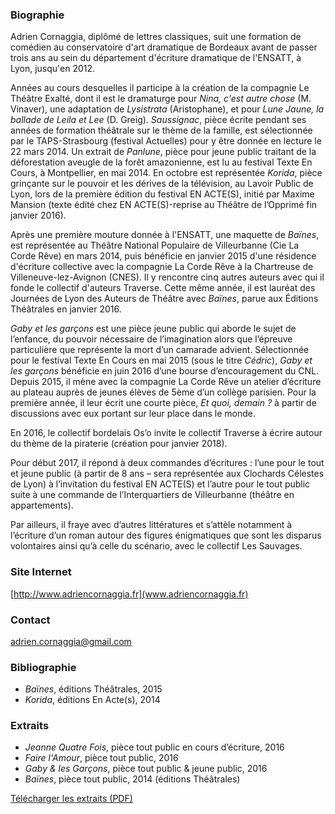 ### Biographie

Adrien Cornaggia, diplômé de lettres classiques, suit une formation de comédien au conservatoire d'art dramatique de Bordeaux avant de passer trois ans au sein du département d'écriture dramatique de l'ENSATT, à Lyon, jusqu'en 2012.

Années au cours desquelles il participe à la création de la compagnie Le Théâtre Exalté, dont il est le dramaturge pour _Nina, c'est autre chose_ (M. Vinaver), une adaptation de _Lysistrata_ (Aristophane), et pour _Lune Jaune, la ballade de Leila et Lee_ (D. Greig). _Saussignac_, pièce écrite pendant ses années de formation théâtrale sur le thème de la famille, est sélectionnée par le TAPS-Strasbourg (festival Actuelles) pour y être donnée en lecture le 22 mars 2014. Un extrait de _Panlune_, pièce pour jeune public traitant de la déforestation aveugle de la forêt amazonienne, est lu au festival Texte En Cours, à Montpellier, en mai 2014. En octobre est représentée _Korida_, pièce grinçante sur le pouvoir et les dérives de la télévision, au Lavoir Public de Lyon, lors de la première édition du festival EN ACTE(S), initié par Maxime Mansion (texte édité chez EN ACTE(S)-reprise au Théâtre de l’Opprimé fin janvier 2016).

Après une première mouture donnée à l'ENSATT, une maquette de _Baïnes_, est représentée au Théâtre National Populaire de Villeurbanne (Cie La Corde Rêve) en mars 2014, puis bénéficie en janvier 2015 d'une résidence d'écriture collective avec la compagnie La Corde Rêve à la Chartreuse de Villeneuve-lez-Avignon (CNES). Il y rencontre cinq autres auteurs avec qui il fonde le collectif d'auteurs Traverse. Cette même année, il est lauréat des Journées de Lyon des Auteurs de Théâtre avec _Baïnes_, parue aux Éditions Théâtrales en janvier 2016.

_Gaby et les garçons_ est une pièce jeune public qui aborde le sujet de l’enfance, du pouvoir nécessaire de l’imagination alors que l’épreuve particulière que représente la mort d’un camarade advient. Sélectionnée pour le festival Texte En Cours en mai 2015 (sous le titre _Cédric_), _Gaby et les garçons_ bénéficie en juin 2016 d’une bourse d’encouragement du CNL.
Depuis 2015, il mène avec la compagnie La Corde Rêve un atelier d’écriture au plateau auprès de jeunes élèves de 5ème d’un collège parisien. Pour la première année, il leur écrit une courte pièce, _Et quoi, demain ?_ à partir de discussions avec eux portant sur leur place dans le monde.

En 2016, le collectif bordelais Os’o invite le collectif Traverse à écrire autour du thème de la piraterie (création pour janvier 2018).

Pour début 2017, il répond à deux commandes d’écritures : l’une pour le tout et jeune public (à partir de 8 ans – sera représentée aux Clochards Célestes de Lyon) à l’invitation du festival EN ACTE(S) et l’autre pour le tout public suite à une commande de l’Interquartiers de Villeurbanne (théâtre en appartements).

Par ailleurs, il fraye avec d’autres littératures et s’attèle notamment à l’écriture d’un roman autour des figures énigmatiques que sont les disparus volontaires ainsi qu’à celle du scénario, avec le collectif Les Sauvages.


### Site Internet
[http://www.adriencornaggia.fr](www.adriencornaggia.fr)

### Contact
adrien.cornaggia@gmail.com

### Bibliographie

- _Baïnes_, éditions Théâtrales, 2015
- _Korida_, éditions En Acte(s), 2014

### Extraits

- _Jeanne Quatre Fois_, pièce tout public en cours d’écriture, 2016
- _Faire l'Amour_, pièce tout public, 2016
- _Gaby & les Garçons_, pièce tout public & jeune public, 2016
- _Baïnes_, pièce tout public, 2014 (éditions Théâtrales)

[Télécharger les extraits (PDF)](/dl/adrien-cornaggia/adrien-cornaggia-extraits.pdf)
